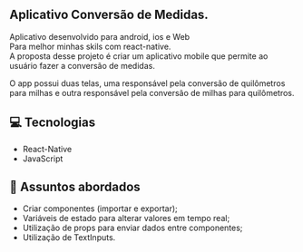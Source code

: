 ## Aplicativo Conversão de Medidas.

Aplicativo desenvolvido para android, ios e Web<br>
Para melhor minhas skils com react-native.<br>
A proposta desse projeto é criar um aplicativo mobile que permite ao usuário fazer a conversão de medidas.<br>

O app possui duas telas, uma responsável pela conversão de quilômetros para milhas e outra responsável pela conversão de milhas para quilômetros.

## 💻 Tecnologias

- React-Native
- JavaScript

## 💬 Assuntos abordados

- Criar componentes (importar e exportar);
- Variáveis de estado para alterar valores em tempo real;
- Utilização de props para enviar dados entre componentes;
- Utilização de TextInputs.
